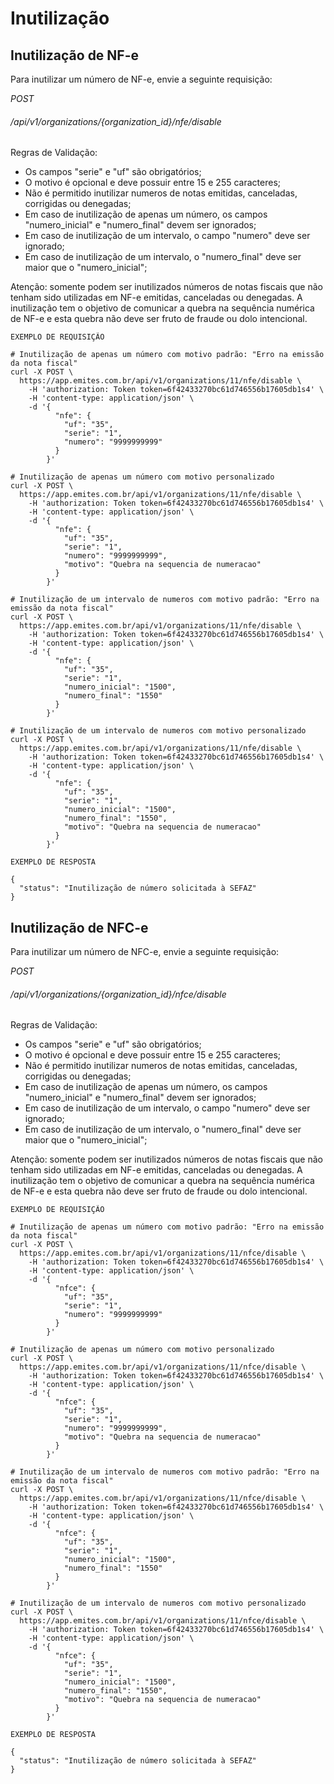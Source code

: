 # Inutilização

## Inutilização de NF-e

Para inutilizar um número de NF-e, envie a seguinte requisição:  
 
<div class="api-endpoint">
    <div class="endpoint-data">
        <i class="label label-get">POST</i>
        <h6>/api/v1/organizations/{organization_id}/nfe/disable</h6>
    </div>
</div> 

Regras de Validação:

* Os campos "serie" e "uf" são obrigatórios;
* O motivo é opcional e deve possuir entre 15 e 255 caracteres;
* Não é permitido inutilizar numeros de notas emitidas, canceladas, corrigidas ou denegadas;
* Em caso de inutilização de apenas um número, os campos "numero_inicial" e "numero_final" devem ser ignorados;
* Em caso de inutilização de um intervalo, o campo "numero" deve ser ignorado;
* Em caso de inutilização de um intervalo, o "numero_final" deve ser maior que o "numero_inicial";

<aside class="notice">
    Atenção: somente podem ser inutilizados números de notas fiscais que não tenham sido utilizadas em NF-e emitidas, canceladas ou denegadas. A inutilização tem o objetivo de comunicar a quebra na sequência numérica de NF-e e esta quebra não deve ser fruto de fraude ou dolo intencional.
</aside>

```shell
EXEMPLO DE REQUISIÇÃO

# Inutilização de apenas um número com motivo padrão: "Erro na emissão da nota fiscal"
curl -X POST \
  https://app.emites.com.br/api/v1/organizations/11/nfe/disable \
    -H 'authorization: Token token=6f42433270bc61d746556b17605db1s4' \
    -H 'content-type: application/json' \
    -d '{
          "nfe": {
            "uf": "35",
            "serie": "1",
            "numero": "9999999999"
          }
        }'

# Inutilização de apenas um número com motivo personalizado
curl -X POST \
  https://app.emites.com.br/api/v1/organizations/11/nfe/disable \
    -H 'authorization: Token token=6f42433270bc61d746556b17605db1s4' \
    -H 'content-type: application/json' \
    -d '{
          "nfe": {
            "uf": "35",
            "serie": "1",
            "numero": "9999999999",
            "motivo": "Quebra na sequencia de numeracao"
          }
        }'

# Inutilização de um intervalo de numeros com motivo padrão: "Erro na emissão da nota fiscal"
curl -X POST \
  https://app.emites.com.br/api/v1/organizations/11/nfe/disable \
    -H 'authorization: Token token=6f42433270bc61d746556b17605db1s4' \
    -H 'content-type: application/json' \
    -d '{
          "nfe": {
            "uf": "35",
            "serie": "1",
            "numero_inicial": "1500",
            "numero_final": "1550"
          }
        }'

# Inutilização de um intervalo de numeros com motivo personalizado
curl -X POST \
  https://app.emites.com.br/api/v1/organizations/11/nfe/disable \
    -H 'authorization: Token token=6f42433270bc61d746556b17605db1s4' \
    -H 'content-type: application/json' \
    -d '{
          "nfe": {
            "uf": "35",
            "serie": "1",
            "numero_inicial": "1500",
            "numero_final": "1550",
            "motivo": "Quebra na sequencia de numeracao"
          }
        }'

EXEMPLO DE RESPOSTA

{
  "status": "Inutilização de número solicitada à SEFAZ"
}

```

## Inutilização de NFC-e

Para inutilizar um número de NFC-e, envie a seguinte requisição:  

<div class="api-endpoint">
    <div class="endpoint-data">
        <i class="label label-get">POST</i>
        <h6>/api/v1/organizations/{organization_id}/nfce/disable</h6>
    </div>
</div> 

Regras de Validação:

* Os campos "serie" e "uf" são obrigatórios;
* O motivo é opcional e deve possuir entre 15 e 255 caracteres;
* Não é permitido inutilizar numeros de notas emitidas, canceladas, corrigidas ou denegadas;
* Em caso de inutilização de apenas um número, os campos "numero_inicial" e "numero_final" devem ser ignorados;
* Em caso de inutilização de um intervalo, o campo "numero" deve ser ignorado;
* Em caso de inutilização de um intervalo, o "numero_final" deve ser maior que o "numero_inicial";

<aside class="notice">
    Atenção: somente podem ser inutilizados números de notas fiscais que não tenham sido utilizadas em NF-e emitidas, canceladas ou denegadas. A inutilização tem o objetivo de comunicar a quebra na sequência numérica de NF-e e esta quebra não deve ser fruto de fraude ou dolo intencional.
</aside>

```shell
EXEMPLO DE REQUISIÇÃO

# Inutilização de apenas um número com motivo padrão: "Erro na emissão da nota fiscal"
curl -X POST \
  https://app.emites.com.br/api/v1/organizations/11/nfce/disable \
    -H 'authorization: Token token=6f42433270bc61d746556b17605db1s4' \
    -H 'content-type: application/json' \
    -d '{
          "nfce": {
            "uf": "35",
            "serie": "1",
            "numero": "9999999999"
          }
        }'

# Inutilização de apenas um número com motivo personalizado
curl -X POST \
  https://app.emites.com.br/api/v1/organizations/11/nfce/disable \
    -H 'authorization: Token token=6f42433270bc61d746556b17605db1s4' \
    -H 'content-type: application/json' \
    -d '{
          "nfce": {
            "uf": "35",
            "serie": "1",
            "numero": "9999999999",
            "motivo": "Quebra na sequencia de numeracao"
          }
        }'

# Inutilização de um intervalo de numeros com motivo padrão: "Erro na emissão da nota fiscal"
curl -X POST \
  https://app.emites.com.br/api/v1/organizations/11/nfce/disable \
    -H 'authorization: Token token=6f42433270bc61d746556b17605db1s4' \
    -H 'content-type: application/json' \
    -d '{
          "nfce": {
            "uf": "35",
            "serie": "1",
            "numero_inicial": "1500",
            "numero_final": "1550"
          }
        }'

# Inutilização de um intervalo de numeros com motivo personalizado
curl -X POST \
  https://app.emites.com.br/api/v1/organizations/11/nfce/disable \
    -H 'authorization: Token token=6f42433270bc61d746556b17605db1s4' \
    -H 'content-type: application/json' \
    -d '{
          "nfce": {
            "uf": "35",
            "serie": "1",
            "numero_inicial": "1500",
            "numero_final": "1550",
            "motivo": "Quebra na sequencia de numeracao"
          }
        }'

EXEMPLO DE RESPOSTA

{
  "status": "Inutilização de número solicitada à SEFAZ"
}
```
